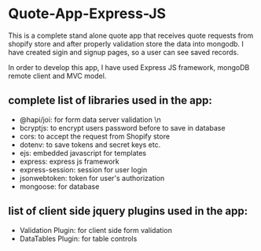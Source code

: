 # Quote-App-Express-JS

This is a complete stand alone quote app that receives quote requests from shopify store and after properly validation store the data into mongodb. I have created sigin and signup pages, so a user can see saved records.

In order to develop this app, I have used Express JS framework, mongoDB remote client and MVC model.

## complete list of libraries used in the app:
- @hapi/joi: for form data server validation \n
- bcryptjs: to encrypt users password before to save in database
- cors: to accept the request from Shopify store
- dotenv: to save tokens and secret keys etc.
- ejs: embedded javascript for templates
- express: express js framework
- express-session: session for user login
- jsonwebtoken: token for user's authorization
- mongoose: for database

## list of client side jquery plugins used in the app:
- Validation Plugin: for client side form validation
- DataTables Plugin: for table controls
